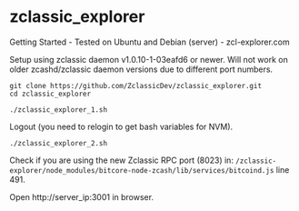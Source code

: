 # zclassic_explorer

Getting Started - Tested on Ubuntu and Debian (server) - zcl-explorer.com

Setup using zclassic daemon v1.0.10-1-03eafd6 or newer.
Will not work on older zcashd/zclassic daemon versions due to
different port numbers.

```
git clone https://github.com/ZclassicDev/zclassic_explorer.git
cd zclassic_explorer
```

```
./zclassic_explorer_1.sh
```


Logout (you need to relogin to get bash variables for NVM).
```
./zclassic_explorer_2.sh
```

Check if you are using the new Zclassic RPC port (8023) in:
`/zclassic-explorer/node_modules/bitcore-node-zcash/lib/services/bitcoind.js` line 491.

Open http://server_ip:3001 in browser.
